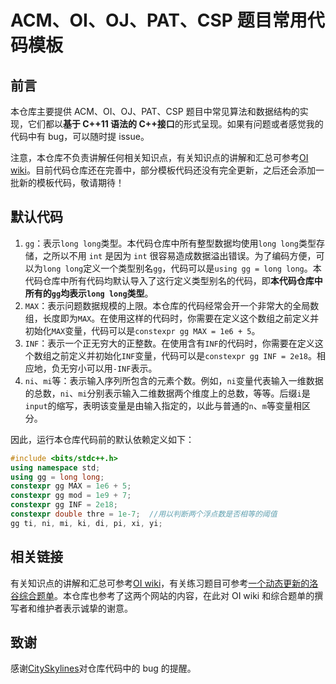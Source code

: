 # ACM、OI、OJ、PAT、CSP 题目常用代码模板

## 前言

本仓库主要提供 ACM、OI、OJ、PAT、CSP 题目中常见算法和数据结构的实现，它们都以**基于 C++11 语法的 C++接口**的形式呈现。如果有问题或者感觉我的代码中有 bug，可以随时提 issue。

注意，本仓库不负责讲解任何相关知识点，有关知识点的讲解和汇总可参考[OI wiki](https://oi-wiki.org/)。目前代码仓库还在完善中，部分模板代码还没有完全更新，之后还会添加一批新的模板代码，敬请期待！

## 默认代码

1. `gg`：表示`long long`类型。本代码仓库中所有整型数据均使用`long long`类型存储，之所以不用 `int` 是因为 `int` 很容易造成数据溢出错误。为了编码方便，可以为`long long`定义一个类型别名`gg`，代码可以是`using gg = long long`。本代码仓库中所有代码均默认导入了这行定义类型别名的代码，即**本代码仓库中所有的`gg`均表示`long long`类型**。
2. `MAX`：表示问题数据规模的上限。本仓库的代码经常会开一个非常大的全局数组，长度即为`MAX`。在使用这样的代码时，你需要在定义这个数组之前定义并初始化`MAX`变量，代码可以是`constexpr gg MAX = 1e6 + 5`。
3. `INF`：表示一个正无穷大的正整数。在使用含有`INF`的代码时，你需要在定义这个数组之前定义并初始化`INF`变量，代码可以是`constexpr gg INF = 2e18`。相应地，负无穷小可以用`-INF`表示。
4. `ni`、`mi`等：表示输入序列所包含的元素个数。例如，`ni`变量代表输入一维数据的总数，`ni`、`mi`分别表示输入二维数据两个维度上的总数，等等。后缀`i`是`input`的缩写，表明该变量是由输入指定的，以此与普通的`n`、`m`等变量相区分。

因此，运行本仓库代码前的默认依赖定义如下：

```cpp
#include <bits/stdc++.h>
using namespace std;
using gg = long long;
constexpr gg MAX = 1e6 + 5;
constexpr gg mod = 1e9 + 7;
constexpr gg INF = 2e18;
constexpr double thre = 1e-7;  //用以判断两个浮点数是否相等的阈值
gg ti, ni, mi, ki, di, pi, xi, yi;
```

## 相关链接

有关知识点的讲解和汇总可参考[OI wiki](https://oi-wiki.org/)，有关练习题目可参考[一个动态更新的洛谷综合题单](https://studyingfather.com/archives/841)。本仓库也参考了这两个网站的内容，在此对 OI wiki 和综合题单的撰写者和维护者表示诚挚的谢意。

## 致谢

感谢[CitySkylines](https://github.com/CitySkylines)对仓库代码中的 bug 的提醒。
